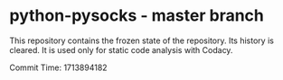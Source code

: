 # python-pysocks - master branch

This repository contains the frozen state of the repository.
Its history is cleared. It is used only for static code
analysis with Codacy.

Commit Time: 1713894182